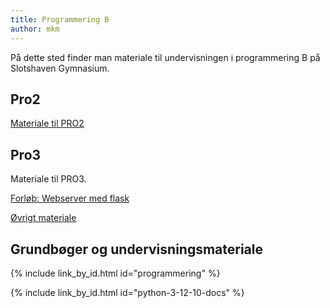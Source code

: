 ```yaml
---
title: Programmering B
author: mkm
---
```

På dette sted finder man materiale til undervisningen i programmering B på Slotshaven Gymnasium.

## Pro2
[Materiale til PRO2](https://github.com/slotshaven-pro/pro2)

## Pro3
Materiale til PRO3.

[Forløb: Webserver med flask](https://github.com/slotshaven-pro/webserver)


[Øvrigt materiale](https://github.com/slotshaven-pro/pro3)

## Grundbøger og undervisningsmateriale
{% include link_by_id.html id="programmering" %}

{% include link_by_id.html id="python-3-12-10-docs" %}






